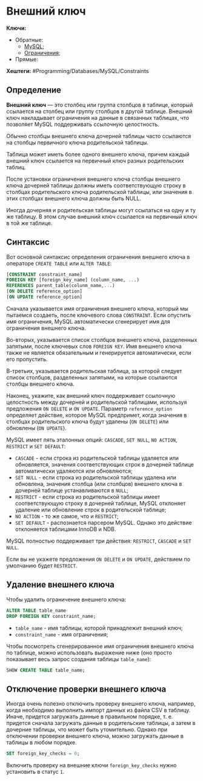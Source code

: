 
# Внешний ключ

**Ключи:**
- Обратные:
	- [MySQL](MySQL);
	- [Ограничения](mysql-constraints);
- Прямые:

**Хештеги:** #Programming/Databases/MySQL/Constraints 

## Определение

**Внешний ключ** — это столбец или группа столбцов в таблице, который ссылается на столбец или группу столбцов в другой таблице. Внешний ключ накладывает ограничения на данные в связанных таблицах, что позволяет MySQL поддерживать ссылочную целостность.

Обычно столбцы внешнего ключа дочерней таблицы часто ссылаются на столбцы первичного ключа родительской таблицы.

Таблица может иметь более одного внешнего ключа, причем каждый внешний ключ ссылается на первичный ключ разных родительских таблиц.

После установки ограничения внешнего ключа столбцы внешнего ключа дочерней таблицы должны иметь соответствующую строку в столбцах родительского ключа родительской таблицы, или значения в этих столбцах внешнего ключа должны быть NULL.

Иногда дочерняя и родительская таблицы могут ссылаться на одну и ту же таблицу. В этом случае внешний ключ ссылается на первичный ключ в той же таблице.
## Синтаксис

Вот основной синтаксис определения ограничения внешнего ключа в операторе `CREATE TABLE` или `ALTER TABLE`:

```sql
[CONSTRAINT constraint_name]
FOREIGN KEY [foreign_key_name] (column_name, ...)
REFERENCES parent_table(colunm_name,...)
[ON DELETE reference_option]
[ON UPDATE reference_option]
```

Сначала указывается имя ограничения внешнего ключа, который мы пытаемся создаеть, после ключевого слова `CONSTRAINT`. Если опустить имя ограничения, MySQL автоматически сгенерирует имя для ограничения внешнего ключа.

Во-вторых, указывается список столбцов внешнего ключа, разделенных запятыми, после ключевых слов `FOREIGN KEY`. Имя внешнего ключа также не является обязательным и генерируется автоматически, если его пропустить.

В-третьих, указывается родительская таблица, за которой следует список столбцов, разделенных запятыми, на которые ссылаются столбцы внешнего ключа.

Наконец, укажите, как внешний ключ поддерживает ссылочную целостность между дочерней и родительской таблицами, используя предложения `ON DELETE` и `ON UPDATE`. Параметр `reference_option` определяет действие, которое MySQL предпримет, когда значения в столбцах родительского ключа будут удалены (`ON DELETE`) или обновлены (`ON UPDATE`).

MySQL имеет пять эталонных опций: `CASCADE`, `SET NULL`, `NO ACTION`, `RESTRICT` и `SET DEFAULT`:
- `CASCADE` - если строка из родительской таблицы удаляется или обновляется, значения соответствующих строк в дочерней таблице автоматически удаляются или обновляются;
- `SET NULL` - если строка из родительской таблицы удалена или обновлена, значения столбца (или столбцов) внешнего ключа в дочерней таблице устанавливаются в `NULL`;
- `RESTRICT` - если строка из родительской таблицы имеет соответствующую строку в дочерней таблице, MySQL отклоняет удаление или обновление строк в родительской таблице;
- `NO ACTION` - то же самое, что и `RESTRICT`;
- `SET DEFAULT` - распознается парсером MySQL. Однако это действие отклоняется таблицами InnoDB и NDB.

MySQL полностью поддерживает три действия: `RESTRICT`, `CASCADE` и `SET NULL`.

Если вы не укажете предложения `ON DELETE` и `ON UPDATE`, действием по умолчанию будет `RESTRICT`.

## Удаление внешнего ключа

Чтобы удалить ограничение внешнего ключа:

```sql
ALTER TABLE table_name 
DROP FOREIGN KEY constraint_name;
```
- `table_name` - имя таблицы, которой принадлежит внешний ключ;
- `constraint_name` - имя ограничения;

Чтобы посмотреть сгенерированное имя ограничения внешнего ключа по таблице, можно использовать выражение ниже (оно просто показывает весь запрос создания таблицы `table_name`):

```sql
SHOW CREATE TABLE table_name;
```

## Отключение проверки внешнего ключа

Иногда очень полезно отключить проверку внешнего ключа, например, когда необходимо выполнить импорт данных из файла CSV в таблицу. Иначе, придется загружать данные в правильном порядке, т. е. придется сначала загружать данные в родительские таблицы, а затем в дочерние таблицы, что может быть утомительно. Однако при отключении проверки внешнего ключа, можно загружать данные в таблицы в любом порядке.

```sql
SET foreign_key_checks = 0;
```

Включить проверку на внешние ключи `foreign_key_checks` нужно установить в статус `1`.
